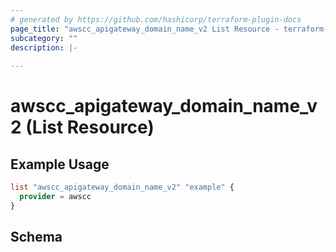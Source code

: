 ```yaml
---
# generated by https://github.com/hashicorp/terraform-plugin-docs
page_title: "awscc_apigateway_domain_name_v2 List Resource - terraform-provider-awscc"
subcategory: ""
description: |-
  
---
```


# awscc_apigateway_domain_name_v2 (List Resource)



## Example Usage

```terraform
list "awscc_apigateway_domain_name_v2" "example" {
  provider = awscc
}
```

<!-- schema generated by tfplugindocs -->
## Schema
